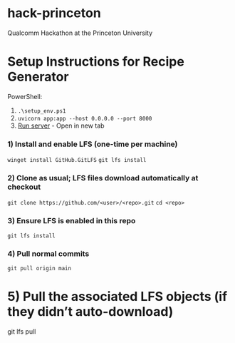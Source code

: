 # hack-princeton
Qualcomm Hackathon at the Princeton University 

# Setup Instructions for Recipe Generator

PowerShell: 
1. `.\setup_env.ps1`
2. `uvicorn app:app --host 0.0.0.0 --port 8000`
3. [Run server](http://localhost:8000) - Open in new tab


### 1) Install and enable LFS (one-time per machine)
`winget install GitHub.GitLFS`
`git lfs install`

### 2) Clone as usual; LFS files download automatically at checkout
`git clone https://github.com/<user>/<repo>.git`
`cd <repo>`

### 3) Ensure LFS is enabled in this repo
`git lfs install`

### 4) Pull normal commits
`git pull origin main`  

# 5) Pull the associated LFS objects (if they didn’t auto-download)
git lfs pull
